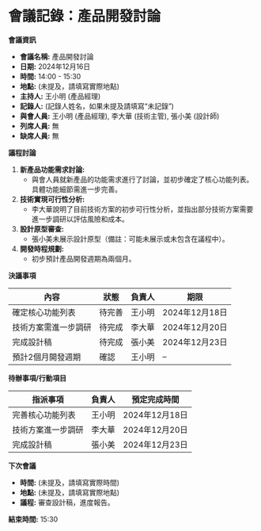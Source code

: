 # 會議記錄：產品開發討論

**會議資訊**

*   **會議名稱:** 產品開發討論
*   **日期:** 2024年12月16日
*   **時間:** 14:00 - 15:30
*   **地點:** (未提及，請填寫實際地點)
*   **主持人:** 王小明 (產品經理)
*   **記錄人:** (記錄人姓名，如果未提及請填寫“未記錄”)
*   **與會人員:** 王小明 (產品經理), 李大華 (技術主管), 張小美 (設計師)
*   **列席人員:** 無
*   **缺席人員:** 無

**議程討論**

1.  **新產品功能需求討論:**
    *   與會人員就新產品的功能需求進行了討論，並初步確定了核心功能列表。具體功能細節需進一步完善。
2.  **技術實現可行性分析:**
    *   李大華說明了目前技術方案的初步可行性分析，並指出部分技術方案需要進一步調研以評估風險和成本。
3.  **設計原型審查:**
    *   張小美未展示設計原型（備註：可能未展示或未包含在議程中）。
4.  **開發時程規劃:**
    *   初步預計產品開發週期為兩個月。

**決議事項**

| 內容 | 狀態 | 負責人 | 期限 |
|---|---|---|---|
| 確定核心功能列表 | 待完善 | 王小明 | 2024年12月18日 |
| 技術方案需進一步調研 | 待完成 | 李大華 | 2024年12月20日 |
| 完成設計稿 | 待完成 | 張小美 | 2024年12月23日 |
| 預計2個月開發週期 | 確認 | 王小明 | – |

**待辦事項/行動項目**

| 指派事項 | 負責人 | 預定完成時間 |
|---|---|---|
| 完善核心功能列表 | 王小明 | 2024年12月18日 |
| 技術方案進一步調研 | 李大華 | 2024年12月20日 |
| 完成設計稿 | 張小美 | 2024年12月23日 |

**下次會議**

*   **時間:** (未提及，請填寫實際時間)
*   **地點:** (未提及，請填寫實際地點)
*   **議程:** 審查設計稿，進度報告。

**結束時間:** 15:30